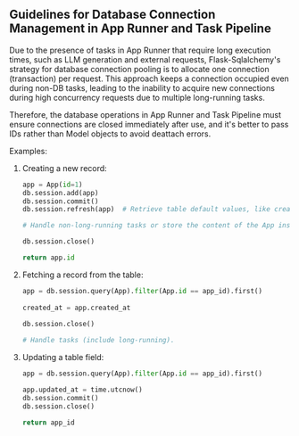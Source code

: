 ## Guidelines for Database Connection Management in App Runner and Task Pipeline

Due to the presence of tasks in App Runner that require long execution times, such as LLM generation and external requests, Flask-Sqlalchemy's strategy for database connection pooling is to allocate one connection (transaction) per request. This approach keeps a connection occupied even during non-DB tasks, leading to the inability to acquire new connections during high concurrency requests due to multiple long-running tasks.

Therefore, the database operations in App Runner and Task Pipeline must ensure connections are closed immediately after use, and it's better to pass IDs rather than Model objects to avoid deattach errors.

Examples:

1. Creating a new record:

   ```python
   app = App(id=1)
   db.session.add(app)
   db.session.commit()
   db.session.refresh(app)  # Retrieve table default values, like created_at, cached in the app object, won't affect after close
   
   # Handle non-long-running tasks or store the content of the App instance in memory (via variable assignment).
   
   db.session.close()
   
   return app.id
   ```

2. Fetching a record from the table:

   ```python
   app = db.session.query(App).filter(App.id == app_id).first()
    
   created_at = app.created_at
    
   db.session.close()
   
   # Handle tasks (include long-running).
   
   ```

3. Updating a table field:

   ```python
   app = db.session.query(App).filter(App.id == app_id).first()

   app.updated_at = time.utcnow()
   db.session.commit()
   db.session.close()

   return app_id
   ```
   
